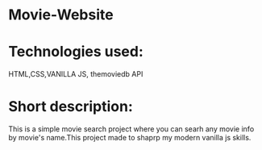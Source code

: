 # Movie-Website
# Technologies used:
HTML,CSS,VANILLA JS, themoviedb API
# Short description:
This is a simple movie search project where you can searh any movie info by movie's name.This project made to shaprp my modern vanilla js skills.
